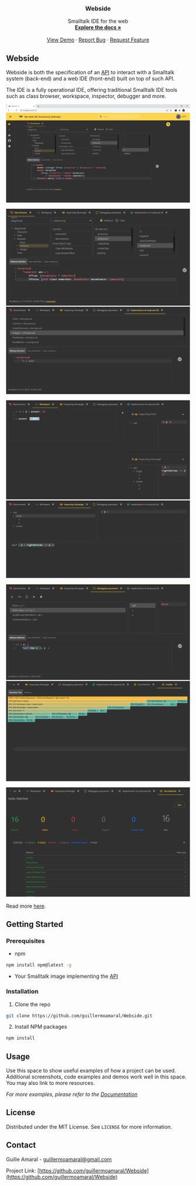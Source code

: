 <!-- PROJECT LOGO -->
<br />
<p align="center">
  <h3 align="center">Webside</h3>

  <p align="center">
    Smalltalk IDE for the web
    <br />
    <a href="https://github.com/guillermoamaral/Webside/blob/master/docs/README.md"><strong>Explore the docs »</strong></a>
    <br />
    <br />
    <a href="https://github.com/guillermoamaral/Webside">View Demo</a>
    ·
    <a href="https://github.com/guillermoamaral/Webside">Report Bug</a>
    ·
    <a href="https://github.com/guillermoamaral/Webside">Request Feature</a>
  </p>
</p>

## Webside
Webside is both the specification of an [API](docs/api) to interact with a Smalltalk system (back-end) and a web IDE (front-end) built on top of such API.

The IDE is a fully operational IDE, offering traditional Smalltalk IDE tools such as class browser, workspace, inspector, debugger and more.

![](docs/images/WebsideBee.png?raw=true "Webside on Bee")

![Papa](docs/images/ClassBrowser.png) ![](docs/images/MethodBrowser.png)

![](docs/images/Workspace.png) ![](docs/images/Inspector.png)

![](docs/images/Debugger.png) ![](docs/images/Profiler.png)

![](docs/images/TestRunner.png)

Read more [here](docs).

## Getting Started

### Prerequisites

* npm
```sh
npm install npm@latest -g
```

* Your Smalltalk image implementing the [API](docs/api)

### Installation

1. Clone the repo
```sh
git clone https://github.com/guillermoamaral/Webside.git
```
2. Install NPM packages
```sh
npm install
```

## Usage

Use this space to show useful examples of how a project can be used. Additional screenshots, code examples and demos work well in this space. You may also link to more resources.

_For more examples, please refer to the [Documentation](https://example.com)_

## License

Distributed under the MIT License. See `LICENSE` for more information.

## Contact

Guille Amaral - guillermoamaral@gmail.com

Project Link: [https://github.com/guillermoamaral/Webside](https://github.com/guillermoamaral/Webside)


<!-- MARKDOWN LINKS & IMAGES -->
<!-- https://www.markdownguide.org/basic-syntax/#reference-style-links -->
[contributors-shield]: https://img.shields.io/github/contributors/othneildrew/Best-README-Template.svg?style=flat-square
[contributors-url]: https://github.com/othneildrew/Best-README-Template/graphs/contributors
[forks-shield]: https://img.shields.io/github/forks/othneildrew/Best-README-Template.svg?style=flat-square
[forks-url]: https://github.com/othneildrew/Best-README-Template/network/members
[stars-shield]: https://img.shields.io/github/stars/othneildrew/Best-README-Template.svg?style=flat-square
[stars-url]: https://github.com/othneildrew/Best-README-Template/stargazers
[issues-shield]: https://img.shields.io/github/issues/othneildrew/Best-README-Template.svg?style=flat-square
[issues-url]: https://github.com/othneildrew/Best-README-Template/issues
[license-shield]: https://img.shields.io/github/license/othneildrew/Best-README-Template.svg?style=flat-square
[license-url]: https://github.com/othneildrew/Best-README-Template/blob/master/LICENSE.txt
[linkedin-shield]: https://img.shields.io/badge/-LinkedIn-black.svg?style=flat-square&logo=linkedin&colorB=555
[linkedin-url]: https://linkedin.com/in/othneildrew
[product-screenshot]: images/screenshot.png
